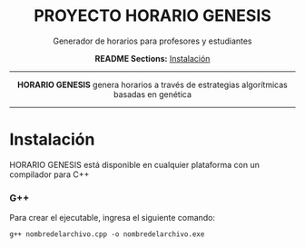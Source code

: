 <div align="center">

# PROYECTO HORARIO GENESIS

Generador de horarios para profesores y estudiantes

**README Sections:** [Instalación](#installation)

---

**HORARIO GENESIS** genera horarios a través de estrategias algorítmicas basadas en genética 
</div>

---

<a id="installation">
<h1>Instalación</h1>
</a>

HORARIO GENESIS está disponible en cualquier plataforma con un compilador para C++

### G++

Para crear el ejecutable, ingresa el siguiente comando:

    g++ nombredelarchivo.cpp -o nombredelarchivo.exe